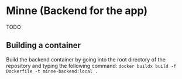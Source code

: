# Minne (Backend for the app)
TODO

## Building a container
Build the backend container by going into the root directory of the repository and typing the following command:
`docker buildx build -f Dockerfile -t minne-backend:local .`